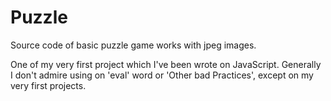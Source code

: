 # Puzzle

Source code of basic puzzle game works with jpeg images.

One of my very first project which I've been wrote on JavaScript.
Generally I don't admire using on 'eval' word or 'Other bad Practices', except on my very first projects.
